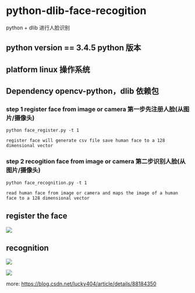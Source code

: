 # python-dlib-face-recogition
python + dlib 进行人脸识别

## python version == 3.4.5 python 版本

## platform linux 操作系统

## Dependency opencv-python，dlib 依赖包


### step 1 register face from image or camera 第一步先注册人脸(从图片/摄像头)
    python face_register.py -t 1
    
    register face will generate csv file save human face to a 128 dimensional vector

### step 2 recogition face from image or camera 第二步识别人脸(从图片/摄像头)
    python face_recognition.py -t 1
    
    read human face from image or camera and maps the image of a human face to a 128 dimensional vector
    
 ## register the face
 ![](https://github.com/pythondever/python-dlib-face-recogition/blob/master/cv/data/faces/harden1.jpeg)
 
 ## recognition 
 
 ![](https://github.com/pythondever/python-dlib-face-recogition/blob/master/cv/data/faces/cmp1.png)
 
 ![](https://github.com/pythondever/python-dlib-face-recogition/blob/master/cv/data/faces/cmp2.png)
 
    
    
more: https://blog.csdn.net/lucky404/article/details/88184350
